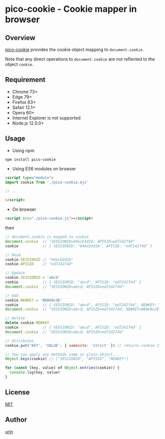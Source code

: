 pico-cookie - Cookie mapper in browser
===

## Overview

[pico\-cookie](//github.com/urin/pico-cookie) provides the cookie object mapping to `document.cookie`.

Note that any direct operations to `document.cookie` are not reflected to the object `cookie`.

## Requirement

- Chrome 73+
- Edge 79+
- Firefox 63+
- Safari 12.1+
- Opera 60+
- Internet Explorer is not supported
- Node.js 12.0.0+

## Usage

- Using npm

```shell
npm install pico-cookie
```

- Using ES6 modules on browser

```html
<script type="module">
import cookie from './pico-cookie.mjs'

// ...

</script>
```

- On browser

```html
<script src="./pico-cookie.js"></script>
```

then

```js
// document.cookie is mapped to cookie
document.cookie  // "SESSIONID=04ecb3d1b; APISID=ed724274d"
cookie           // { SESSIONID: "04ecb3d1b", APISID: "ed724274d" }

// Read
cookie.SESSIONID // "04ecb3d1b"
cookie.APISID    // "ed724274d"

// Update
cookie.SESSIONID = 'abcd'
cookie           // { SESSIONID: "abcd", APISID: "ed724274d" }
document.cookie  // "SESSIONID=abcd; APISID=ed724274d"

// Add
cookie.NEWKEY = 'NEWVALUE'
cookie           // { SESSIONID: "abcd", APISID: "ed724274d", NEWKEY: "NEWVALUE" }
document.cookie  // "SESSIONID=abcd; APISID=ed724274d; NEWKEY=NEWVALUE"

// Delete
delete cookie.NEWKEY
cookie           // { SESSIONID: "abcd", APISID: "ed724274d" }
document.cookie  // "SESSIONID=abcd; APISID=ed724274d"

// Attributes
cookie.put('KEY', 'VALUE', { samesite: 'strict' }) // returns cookie itself

// You can apply any methods same as plain object...
Object.keys(cookie) // ["SESSIONID", "APISID", "NEWKEY"]

for (const [key, value] of Object.entries(cookie)) {
  console.log(key, value)
}
```

## License

[MIT](/LICENSE)

## Author

[urin](//github.com/urin)

